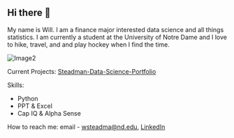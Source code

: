 ## Hi there 👋

My name is Will. I am a finance major interested data science and all things statistics. I am currently a student at the University of Notre Dame and I love to  hike, travel, and and play hockey when I find the time. 

![Image2](https://github.com/user-attachments/assets/5262921c-1fa7-4e16-9db9-2678dbfbfe07)


Current Projects: [Steadman-Data-Science-Portfolio](https://github.com/wsteadman/Steadman-Data-Science-Portfolio.git) 

Skills: 
- Python
- PPT & Excel 
- Cap IQ & Alpha Sense 

How to reach me: email - wsteadma@nd.edu, [LinkedIn](linkedin.com/in/william-steadman-541a5b242) 

<!--
**wsteadman/wsteadman** is a ✨ _special_ ✨ repository because its `README.md` (this file) appears on your GitHub profile.

Here are some ideas to get you started:

- 🔭 I’m currently working on ...
- 🌱 I’m currently learning ...
- 👯 I’m looking to collaborate on ...
- 🤔 I’m looking for help with ...
- 💬 Ask me about ...
- 📫 How to reach me: ...
- 😄 Pronouns: ...
- ⚡ Fun fact: ...
-->
